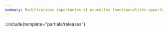 ```yaml
---
summary: Modifications importantes et nouvelles fonctionnalités apportées par les versions d'AdonisJS.
---
```


::include{template="partials/releases"}
